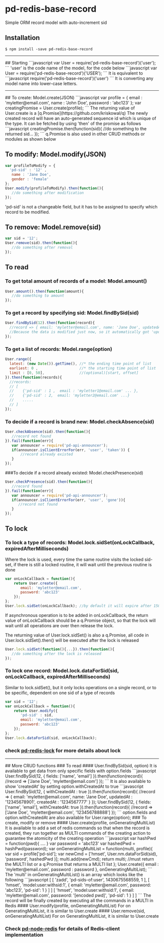 # pd-redis-base-record
Simple ORM record model with auto-increment sid

## Installation
```
$ npm install -save pd-redis-base-record
```
<hr/>
## Starting
```javascript
var User = require('pd-redis-base-record')('user');
```
'user' is the code name of the model, for the code below
```javascript
var User = require('pd-redis-base-record')('USER');
```
It is equivalent to 
```javascript
require('pd-redis-base-record')('user')
```
It is converting any model name into lower-case letters.
<hr/>
## To create: Model.create(JSON)
```javascript
var profile = {
   email : 'myletter@email.com', 
   name : 'John Doe',
   password : 'abc123'
};
var creatingPromise = User.create(profile); 
```
The returning value of User.create is a [q.Promise](https://github.com/kriskowal/q)
The newly created record will have an auto-generated sequence id which is unique of the type. 
It can be fetched by using 'then' of the promise as follows
```javascript
creatingPromise.then(function(sid){
   //do something to the returned sid...
});
```
q.Promise is also used in other CRUD methods or modules as shown below

## To modify: Model.modify(JSON)
```javascript
var profileToModify = {
  'pd-sid' : '12' ,
   name : 'Jane Doe',
   gender : 'female'
};
User.modify(profileToModify).then(function(){
   //do something after modification
});
```
'pd-sid' is not a changeable field, but it has to be assigned to specify which record to be modified.

## To remove: Model.remove(sid)
```javascript
var sid = '12';
User.remove(sid).then(function(){
   //do something after removal
});
```

## To read
### To get total amount of records of a model: Model.amount()
```javascript
User.amount().then(function(amount){ 
   //do something to amount
});
```
### To get a record by specifying sid: Model.findBySid(sid)
```javascript
User.findBySid(12).then(function(record){
  //record => { email: 'myletter@email.com', name: 'Jane Doe', updatedAt : '12345678901' }
  //Because the data is modified just now, so it automatically got 'updatedAt' field
});  
```
### To get a list of records: Model.range(option)
```javascript
User.range({
  latest: (new Date()).getTime(), //* the ending time point of list
  earliest: 0 ,                   //* the starting time point of list
  limit : [0, 50],                //(optional)[start, offset] 
}).then(function(records){
  //records:
  // [
  //    {'pd-sid' : 1 ,  email : 'myletter1@email.com' ... }, 
  //    {'pd-sid' : 2,  email: 'myletter2@email.com' ...}
  //    .....
  // ]
});
```
### To decide if a record is brand new: Model.checkAbsence(sid)
```javascript
User.checkAbsence(sid).then(function(){
   //record not found
}).fail(function(err){
   var announcer = require('pd-api-announcer');
   if(announcer.isClientErrorFor(err, 'user', 'taken')) { 
       //record already existed 
   }
});
```
###To decide if a record already existed: Model.checkPresence(sid)
```javascript
User.checkPresence(sid).then(function(){
   //record found
}).fail(function(err){
   var announcer = require('pd-api-announcer');
   if(announcer.isClientErrorFor(err, 'user', 'gone')){
      //record not found
   }
});
```
## To lock
### To lock a type of records: Model.lock.sidSet(onLockCallback, expiredAfterMilliseconds)
Where the lock is used, every time the same routine visits the locked sid-set, if there is still a locked routine, 
it will wait until the previous routine is done
```javascript
var onLockCallback = function(){
    return User.create({
       email: 'myletter@email.com',
       password: 'abc123'
    }); 
};
User.lock.sidSet(onLockCallback); //by default it will expire after 15000 milliseconds
```
If asynchronous operation is to be added in onLockCallback, 
the return value of onLockCallback should be a q.Promise object, 
so that the lock will wait until all operations are over then release the lock.

The returning value of User.lock.sidSet() is also a q.Promise, 
all code in User.lock.sidSet().then() will be executed after the lock is released
```javascript
User.lock.sidSet(function(){...}).then(function(){
   //do something after the lock is released
});
```
### To lock one record: Model.lock.dataForSid(sid, onLockCallback, expiredAfterMilliseconds)
Similar to lock.sidSet(), but it only locks operations on a single record, or to be specific, 
dependent on one sid of a type of records
```javascript
var sid = '12';
var onLockCallback = function(){
    return User.modify({
       'pd-sid' : sid,
       email: 'myletter@email.com',
       password: 'abc123'
    }); 
};
User.lock.dataForSid(sid, onLockCallback);
```
### check [pd-redis-lock](https://github.com/pandazy/pd-redis-lock) for more details about lock
<hr>
## More CRUD functions
### To read
#### User.findBySid(sid, option)
It is available to get data from only specific fields with option.fields
```javascript
User.findBySid(12, {  fields: ['name', 'email']  }).then(function(record){
   //record => ['Jane Doe', 'myletter@email.com']
});
```
It is also available to show 'createdAt' by setting option.withCreatedAt to true
```javascript
User.findBySid(12, { withCreatedAt : true }).then(function(record){
  //record => { email: 'myletter@email.com', name: 'Jane Doe', updatedAt : '12345678901', createdAt : '1234567777' }
});
User.findBySid(12, {  fields: ['name', 'email'], withCreatedAt: true  }).then(function(record){
   //record => ['Jane Doe', 'myletter@email.com', '123456788888']
}); 
```
option.fields and option.withCreatedAt are also available for User.range(option);
### To create, modify or remove
#### User.create(profile, onGeneratingMultiList)
It is available to add a set of redis commands so that when the record is created, 
they run together as MULTI commands of the creating action to guarantee the atomicity of the creating operation
```javascript
var hashPwd = function(pwd){ .... }
var password = 'abc123'
var hashedPwd = hashPwd(password);
var onGeneratingMultiList = function(multi, profile){
     var sid = profile['pd-sid'];
     var newCmd = ['hmset', User.nm.dataForSid(sid), 'password', hashedPwd )];
     multi.add(newCmd);
     return multi;  //must return the MULTI list or a q.Promise that returns a MULTI list
};
User.create({
  email : 'myletter@email.com',
  password : password
}, onGeneratingMultiList);
```
The 'multi' in onGeneratingMultiList() is an array which looks like the following
```javascript
[ 
  [ 'zadd', 'pd-sids-of:user', 1430675568559, 1 ],
  [ 'hmset',
    'model:user:withsid:1',
    { email: 'myletter@email.com', password: 'abc123', 'pd-sid': 1 } ] ]
  [ 'hmset',
    'model:user:withsid:1',
    { email: 'myletter@email.com', password: '[encoded pwd]', 'pd-sid': 1 } ] 
]    
```
The record will be finally created by executing all the commands in a MULTI in Redis
#### User.modify(profile, onGeneratingMultiList)
For on GeneratingMultiList, it is similar to User.create
#### User.remove(sid, onGeneratingMultiList)
For on GeneratingMultiList, it is similar to User.create

### Check [pd-node-redis](https://github.com/pandazy/pd-node-redis) for details of Redis-client implementation

